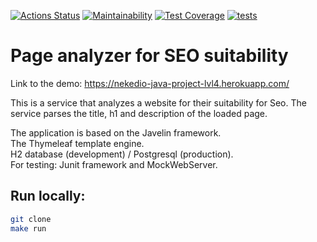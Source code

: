 [![Actions Status](https://github.com/nekedio/java-project-lvl4/workflows/hexlet-check/badge.svg)](https://github.com/nekedio/java-project-lvl4/actions)
[![Maintainability](https://api.codeclimate.com/v1/badges/8ac9c97fc5053e20fa59/maintainability)](https://codeclimate.com/github/nekedio/java-project-lvl4/maintainability)
[![Test Coverage](https://api.codeclimate.com/v1/badges/8ac9c97fc5053e20fa59/test_coverage)](https://codeclimate.com/github/nekedio/java-project-lvl4/test_coverage)
[![tests](https://github.com/nekedio/java-project-lvl4/actions/workflows/tests.yml/badge.svg)](https://github.com/nekedio/java-project-lvl4/actions/workflows/tests.yml)

# Page analyzer for SEO suitability

Link to the demo:
https://nekedio-java-project-lvl4.herokuapp.com/

This is a service that analyzes a website for their suitability for Seo.
The service parses the title, h1 and description of the loaded page.

The application is based on the Javelin framework.  
The Thymeleaf template engine.  
H2 database (development) / Postgresql (production).  
For testing: Junit framework and MockWebServer.  

## Run locally:
```sh
git clone
make run
```

